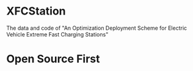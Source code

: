 # XFCStation
The data and code of "An Optimization Deployment Scheme for Electric Vehicle Extreme Fast Charging Stations"

# Open Source First
